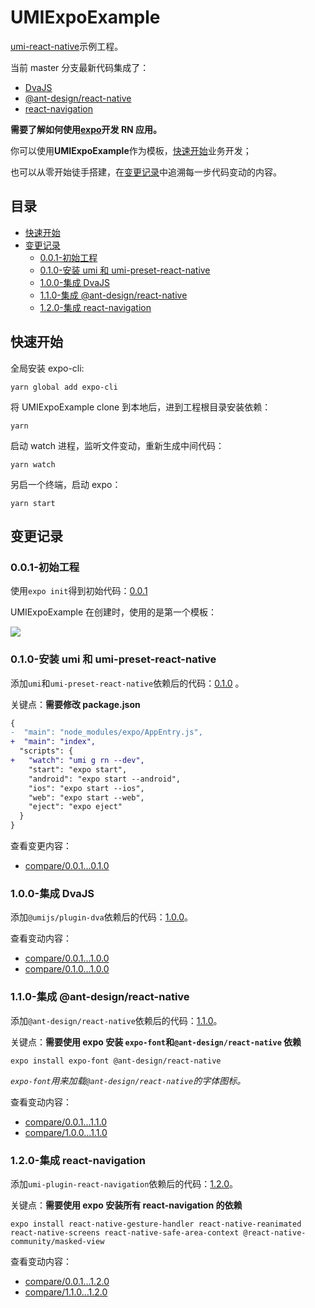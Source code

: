 # UMIExpoExample

[umi-react-native](https://github.com/xuyuanxiang/umi-react-native#readme)示例工程。

当前 master 分支最新代码集成了：

- [DvaJS](https://dvajs.com/)
- [@ant-design/react-native](https://rn.mobile.ant.design/index-cn)
- [react-navigation](https://reactnavigation.org/)

**需要了解如何使用[expo](https://expo.io/learn)开发 RN 应用。**

你可以使用**UMIExpoExample**作为模板，[快速开始](#%E5%BF%AB%E9%80%9F%E5%BC%80%E5%A7%8B)业务开发；

也可以从零开始徒手搭建，在[变更记录](#%E5%8F%98%E6%9B%B4%E8%AE%B0%E5%BD%95)中追溯每一步代码变动的内容。

## 目录

- [快速开始](#%E5%BF%AB%E9%80%9F%E5%BC%80%E5%A7%8B)
- [变更记录](#%E5%8F%98%E6%9B%B4%E8%AE%B0%E5%BD%95)
  - [0.0.1-初始工程](#001-%E5%88%9D%E5%A7%8B%E5%B7%A5%E7%A8%8B)
  - [0.1.0-安装 umi 和 umi-preset-react-native](#010-%E5%AE%89%E8%A3%85-umi-%E5%92%8C-umi-preset-react-native)
  - [1.0.0-集成 DvaJS](#100-%E9%9B%86%E6%88%90-dvajs)
  - [1.1.0-集成 @ant-design/react-native](#110-%E9%9B%86%E6%88%90-ant-designreact-native)
  - [1.2.0-集成 react-navigation](#120-%E9%9B%86%E6%88%90-react-navigation)

## 快速开始

全局安装 expo-cli:

```npm
yarn global add expo-cli
```

将 UMIExpoExample clone 到本地后，进到工程根目录安装依赖：

```npm
yarn
```

启动 watch 进程，监听文件变动，重新生成中间代码：

```npm
yarn watch
```

另启一个终端，启动 expo：

```npm
yarn start
```

## 变更记录

### 0.0.1-初始工程

使用`expo init`得到初始代码：[0.0.1](https://github.com/xuyuanxiang/UMIExpoExample/tree/0.0.1)

UMIExpoExample 在创建时，使用的是第一个模板：

![](https://cdn.xuyuanxiang.me/initial_template_a02ffdb8.png)

### 0.1.0-安装 umi 和 umi-preset-react-native

添加`umi`和`umi-preset-react-native`依赖后的代码：[0.1.0](https://github.com/xuyuanxiang/UMIExpoExample/tree/0.1.0) 。

关键点：**需要修改 package.json**

```diff
{
-  "main": "node_modules/expo/AppEntry.js",
+  "main": "index",
  "scripts": {
+   "watch": "umi g rn --dev",
    "start": "expo start",
    "android": "expo start --android",
    "ios": "expo start --ios",
    "web": "expo start --web",
    "eject": "expo eject"
  }
}
```

查看变更内容：

- [compare/0.0.1...0.1.0](https://github.com/xuyuanxiang/UMIExpoExample/compare/0.0.1...0.1.0)

### 1.0.0-集成 DvaJS

添加`@umijs/plugin-dva`依赖后的代码：[1.0.0](https://github.com/xuyuanxiang/UMIExpoExample/tree/1.0.0)。

查看变动内容：

- [compare/0.0.1...1.0.0](https://github.com/xuyuanxiang/UMIExpoExample/compare/0.0.1...1.0.0)
- [compare/0.1.0...1.0.0](https://github.com/xuyuanxiang/UMIExpoExample/compare/0.1.0...1.0.0)

### 1.1.0-集成 @ant-design/react-native

添加`@ant-design/react-native`依赖后的代码：[1.1.0](https://github.com/xuyuanxiang/UMIExpoExample/tree/1.1.0)。

关键点：**需要使用 expo 安装 `expo-font`和`@ant-design/react-native` 依赖**

```npm
expo install expo-font @ant-design/react-native
```

_`expo-font`用来加载`@ant-design/react-native`的字体图标。_

查看变动内容：

- [compare/0.0.1...1.1.0](https://github.com/xuyuanxiang/UMIExpoExample/compare/0.0.1...1.1.0)
- [compare/1.0.0...1.1.0](https://github.com/xuyuanxiang/UMIExpoExample/compare/1.0.0...1.1.0)

### 1.2.0-集成 react-navigation

添加`umi-plugin-react-navigation`依赖后的代码：[1.2.0](https://github.com/xuyuanxiang/UMIExpoExample/tree/1.2.0)。

关键点：**需要使用 expo 安装所有 react-navigation 的依赖**

```npm
expo install react-native-gesture-handler react-native-reanimated react-native-screens react-native-safe-area-context @react-native-community/masked-view
```

查看变动内容：

- [compare/0.0.1...1.2.0](https://github.com/xuyuanxiang/UMIExpoExample/compare/0.0.1...1.2.0)
- [compare/1.1.0...1.2.0](https://github.com/xuyuanxiang/UMIExpoExample/compare/1.0.0...1.2.0)

